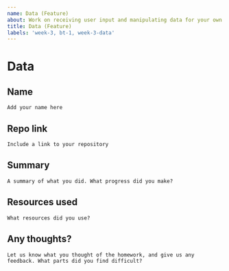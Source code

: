 ```yaml
---
name: Data (Feature)
about: Work on receiving user input and manipulating data for your own Job Story.
title: Data (Feature)
labels: 'week-3, bt-1, week-3-data'
---
```


# Data

## Name
`Add your name here`

## Repo link
`Include a link to your repository`

## Summary
`A summary of what you did. What progress did you make?`

## Resources used
`What resources did you use?`

## Any thoughts?
`Let us know what you thought of the homework, and give us any feedback. What parts did you find difficult?`
